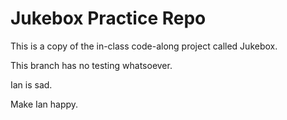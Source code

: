 # Jukebox Practice Repo

This is a copy of the in-class code-along project called Jukebox.

This branch has no testing whatsoever.

Ian is sad.

Make Ian happy.
